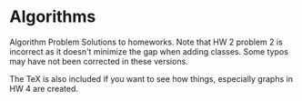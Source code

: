 # Algorithms

Algorithm Problem Solutions to homeworks.  Note that HW 2 problem 2 is incorrect as it doesn't minimize the gap when adding classes.
Some typos may have not been corrected in these versions.

The TeX is also included if you want to see how things, especially graphs in HW 4 are created.
